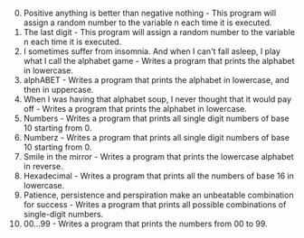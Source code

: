 0. Positive anything is better than negative nothing - This program will assign a random number to the variable n each time it is executed.
1. The last digit - This program will assign a random number to the variable n each time it is executed.
2. I sometimes suffer from insomnia. And when I can't fall asleep, I play what I call the alphabet game - Writes a program that prints the alphabet in lowercase.
3. alphABET - Writes a program that prints the alphabet in lowercase, and then in uppercase. 
4. When I was having that alphabet soup, I never thought that it would pay off - Writes a program that prints the alphabet in lowercase.
5. Numbers - Writes a program that prints all single digit numbers of base 10 starting from 0.
6. Numberz - Writes a program that prints all single digit numbers of base 10 starting from 0.
7. Smile in the mirror - Writes a program that prints the lowercase alphabet in reverse.
8. Hexadecimal - Writes a program that prints all the numbers of base 16 in lowercase.
9. Patience, persistence and perspiration make an unbeatable combination for success - Writes a program that prints all possible combinations of single-digit numbers.
10. 00...99 - Writes a program that prints the numbers from 00 to 99.